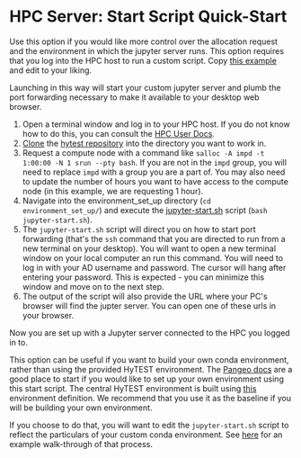 # HPC Server: Start Script Quick-Start

Use this option if you would like more control over the allocation request and the environment in
which the jupyter server runs. This option requires that you log into the HPC host to run a custom
script.  Copy [this example](./jupyter-start.sh) and edit to your liking.

Launching in this way will start your custom jupyter server and plumb the port forwarding necessary
to make it available to your desktop web browser.

1) Open a terminal window and log in to your HPC host. If you do not know how to do this, you can consult the [HPC User Docs](https://hpcportal.cr.usgs.gov/hpc-user-docs/guides/connecting/ssh.html).
2) [Clone](https://docs.github.com/en/repositories/creating-and-managing-repositories/cloning-a-repository) the [hytest repository](https://github.com/hytest-org/hytest) into the directory you want to work in.
3) Request a compute node with a command like `salloc -A impd -t 1:00:00 -N 1 srun --pty bash`. If you are not in the `impd` group, you will need to replace `impd` with a group you are a part of. You may also need to update the number of hours you want to have access to the compute node (in this example, we are requesting 1 hour).
4) Navigate into the environment_set_up directory (`cd environment_set_up/`) and execute the [jupyter-start.sh](./jupyter-start.sh) script (`bash jupyter-start.sh`).
5) The `jupyter-start.sh` script will direct you on how to start port forwarding (that's the `ssh` command that you are directed to run from a new terminal on your desktop). You will want to open a new terminal window on your local computer an run this command. You will need to log in with your AD username and password. The cursor will hang after entering your password. This is expected - you can minimize this window and move on to the next step.
6) The output of the script will also provide the URL where your PC's browser will find the jupter server. You can open one of these urls in your browser. 

Now you are set up with a Jupyter server connected to the HPC you logged in to.

This option can be useful if you want to build your own conda environment, rather than using the provided
HyTEST environment. The [Pangeo docs](https://pangeo.io/setup_guides/hpc.html) are a good place to start
if you would like to set up your own environment using this start script.  The central HyTEST environment
is built using [this](./HyTEST.yml) environment definition. We recommend that you
use it as the baseline if you will be building your own environment.

If you choose to do that, you will want to edit the `jupyter-start.sh` script to reflect
the particulars of your custom conda environment.  See [here](./QuickStart-HPC.md) for
an example walk-through of that process.
